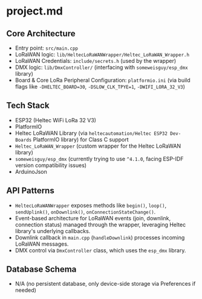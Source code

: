 # project.md

## Core Architecture
- Entry point: `src/main.cpp`
- LoRaWAN logic: `lib/HeltecLoRaWANWrapper/Heltec_LoRaWAN_Wrapper.h`
- LoRaWAN Credentials: `include/secrets.h` (used by the wrapper)
- DMX logic: `lib/DmxController/` (interfacing with `someweisguy/esp_dmx` library)
- Board & Core LoRa Peripheral Configuration: `platformio.ini` (via build flags like `-DHELTEC_BOARD=30`, `-DSLOW_CLK_TPYE=1`, `-DWIFI_LORA_32_V3`)

## Tech Stack
- ESP32 (Heltec WiFi LoRa 32 V3)
- PlatformIO
- Heltec LoRaWAN Library (via `heltecautomation/Heltec ESP32 Dev-Boards` PlatformIO library) for Class C support
- `Heltec_LoRaWAN_Wrapper` (custom wrapper for the Heltec LoRaWAN library)
- `someweisguy/esp_dmx` (currently trying to use `^4.1.0`, facing ESP-IDF version compatibility issues)
- ArduinoJson

## API Patterns
- `HeltecLoRaWANWrapper` exposes methods like `begin()`, `loop()`, `sendUplink()`, `onDownlink()`, `onConnectionStateChange()`.
- Event-based architecture for LoRaWAN events (join, downlink, connection status) managed through the wrapper, leveraging Heltec library's underlying callbacks.
- Downlink callback in `main.cpp` (`handleDownlink`) processes incoming LoRaWAN messages.
- DMX control via `DmxController` class, which uses the `esp_dmx` library.

## Database Schema
- N/A (no persistent database, only device-side storage via Preferences if needed) 